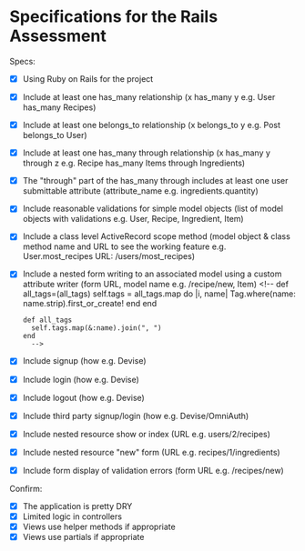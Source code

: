 # Specifications for the Rails Assessment

Specs:
- [x] Using Ruby on Rails for the project
- [x] Include at least one has_many relationship (x has_many y e.g. User has_many Recipes)
- [x] Include at least one belongs_to relationship (x belongs_to y e.g. Post belongs_to User)
- [x] Include at least one has_many through relationship (x has_many y through z e.g. Recipe has_many Items through Ingredients)
        <!-- User has_many :comments through: :bikes AND  Bike has_many :tags though: :bike_tags -->
- [x] The "through" part of the has_many through includes at least one user submittable attribute (attribute_name e.g. ingredients.quantity) <!-- bikes have many submittable attributes -->
- [x] Include reasonable validations for simple model objects (list of model objects with validations e.g. User, Recipe, Ingredient, Item)
- [x] Include a class level ActiveRecord scope method (model object & class method name and URL to see the working feature e.g. User.most_recipes URL: /users/most_recipes)
      <!--  def self.tagged_with(name)
              Tag.find_by_name!(name).bikes
            end -->
- [x] Include a nested form writing to an associated model using a custom attribute writer (form URL, model name e.g. /recipe/new, Item)
      <!--
      def all_tags=(all_tags)
        self.tags = all_tags.map do |i, name|
          Tag.where(name: name.strip).first_or_create!
        end
      end

      def all_tags
        self.tags.map(&:name).join(", ")
      end
        -->
- [x] Include signup (how e.g. Devise)
- [x] Include login (how e.g. Devise)
- [x] Include logout (how e.g. Devise)
- [x] Include third party signup/login (how e.g. Devise/OmniAuth)
- [x] Include nested resource show or index (URL e.g. users/2/recipes)
        <!-- users/1/bikes(index) -->
- [x] Include nested resource "new" form (URL e.g. recipes/1/ingredients)
        <!-- bikes/1/comments  -->
- [x] Include form display of validation errors (form URL e.g. /recipes/new)

Confirm:
- [x] The application is pretty DRY
- [x] Limited logic in controllers
- [x] Views use helper methods if appropriate
- [x] Views use partials if appropriate
